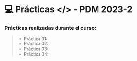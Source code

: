 # 💻 Prácticas </> - PDM 2023-2

### Prácticas realizadas durante el curso:

> - Práctica 01: 
> - Práctica 02: 
> - Práctica 03: 
> - Práctica 04: 
